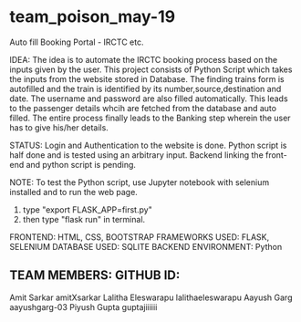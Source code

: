 # team_poison_may-19
Auto fill Booking Portal - IRCTC etc.

IDEA: The idea is to automate the IRCTC booking process based on the inputs given by the user. This project consists of Python Script which takes the inputs from the website stored in Database. The finding trains form is autofilled and the train is identified by its number,source,destination and date. The username and password are also filled automatically. This leads to the passenger details whcih are fetched from the database and auto filled. The entire process finally leads to the Banking step wherein the user has to give his/her details.

STATUS: Login and Authentication to the website is done. Python script is half done and is tested using an arbitrary input. Backend linking the front-end and python script is pending.

NOTE: To test the Python script, use Jupyter notebook with selenium installed and to run the web page. 
1) type "export FLASK_APP=first.py"
2) then type "flask run" in terminal.

FRONTEND: HTML, CSS, BOOTSTRAP
FRAMEWORKS USED: FLASK, SELENIUM
DATABASE USED: SQLITE
BACKEND ENVIRONMENT: Python


TEAM MEMBERS:              GITHUB ID:
-------------------------------------------
Amit Sarkar               amitXsarkar
Lalitha Eleswarapu       lalithaeleswarapu
Aayush Garg                aayushgarg-03
Piyush Gupta                 guptajiiiiii

